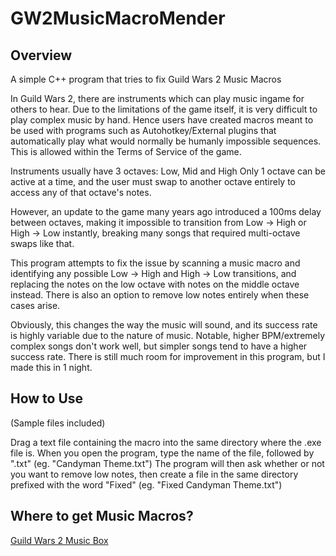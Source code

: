 # GW2MusicMacroMender
## Overview
A simple C++ program that tries to fix Guild Wars 2 Music Macros

In Guild Wars 2, there are instruments which can play music ingame for others to hear. Due to the limitations of the game itself, it is very
difficult to play complex music by hand. Hence users have created macros meant to be used with programs such as Autohotkey/External plugins that automatically
play what would normally be humanly impossible sequences. This is allowed within the Terms of Service of the game.

Instruments usually have 3 octaves: Low, Mid and High
Only 1 octave can be active at a time, and the user must swap to another octave entirely to access any of that octave's notes.

However, an update to the game many years ago introduced a 100ms delay between octaves, making it impossible to transition from Low -> High or High -> Low instantly,
breaking many songs that required multi-octave swaps like that.

This program attempts to fix the issue by scanning a music macro and identifying any possible Low -> High and High -> Low transitions, and replacing the notes on the low octave with
notes on the middle octave instead. There is also an option to remove low notes entirely when these cases arise.

Obviously, this changes the way the music will sound, and its success rate is highly variable due to the nature of music. Notable, higher BPM/extremely complex songs
don't work well, but simpler songs tend to have a higher success rate. There is still much room for improvement in this program, but I made this in 1 night.

## How to Use
(Sample files included)

Drag a text file containing the macro into the same directory where the .exe file is. When you open the program, type the name of the file, followed by ".txt" (eg. "Candyman Theme.txt")
The program will then ask whether or not you want to remove low notes, then create a file in the same directory prefixed with the word "Fixed" (eg. "Fixed Candyman Theme.txt")

## Where to get Music Macros?
[Guild Wars 2 Music Box](http://gw2mb.com/archive.php)
